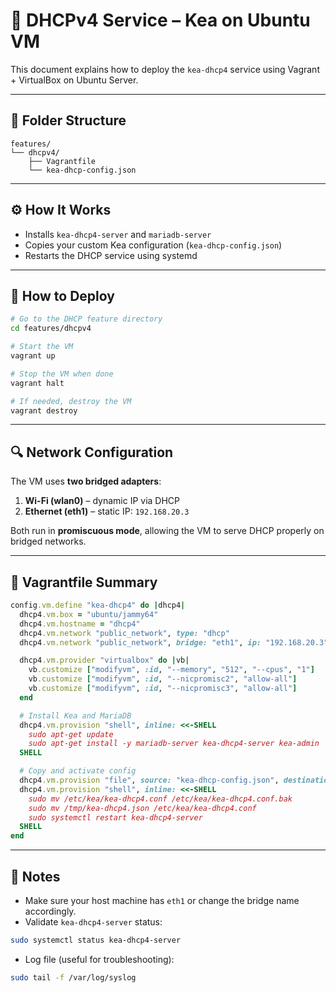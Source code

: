
# 📡 DHCPv4 Service – Kea on Ubuntu VM

This document explains how to deploy the `kea-dhcp4` service using Vagrant + VirtualBox on Ubuntu Server.

---

## 📁 Folder Structure

```
features/
└── dhcpv4/
    ├── Vagrantfile
    └── kea-dhcp-config.json
```

---

## ⚙️ How It Works

- Installs `kea-dhcp4-server` and `mariadb-server`
- Copies your custom Kea configuration (`kea-dhcp-config.json`)
- Restarts the DHCP service using systemd

---

## 🚀 How to Deploy

```bash
# Go to the DHCP feature directory
cd features/dhcpv4

# Start the VM
vagrant up

# Stop the VM when done
vagrant halt

# If needed, destroy the VM
vagrant destroy
```

---

## 🔍 Network Configuration

The VM uses **two bridged adapters**:

1. **Wi-Fi (wlan0)** – dynamic IP via DHCP
2. **Ethernet (eth1)** – static IP: `192.168.20.3`

Both run in **promiscuous mode**, allowing the VM to serve DHCP properly on bridged networks.

---

## 🧩 Vagrantfile Summary

```ruby
config.vm.define "kea-dhcp4" do |dhcp4|
  dhcp4.vm.box = "ubuntu/jammy64"
  dhcp4.vm.hostname = "dhcp4"
  dhcp4.vm.network "public_network", type: "dhcp"
  dhcp4.vm.network "public_network", bridge: "eth1", ip: "192.168.20.3"

  dhcp4.vm.provider "virtualbox" do |vb|
    vb.customize ["modifyvm", :id, "--memory", "512", "--cpus", "1"]
    vb.customize ["modifyvm", :id, "--nicpromisc2", "allow-all"]
    vb.customize ["modifyvm", :id, "--nicpromisc3", "allow-all"]
  end

  # Install Kea and MariaDB
  dhcp4.vm.provision "shell", inline: <<-SHELL
    sudo apt-get update
    sudo apt-get install -y mariadb-server kea-dhcp4-server kea-admin
  SHELL

  # Copy and activate config
  dhcp4.vm.provision "file", source: "kea-dhcp-config.json", destination: "/tmp/kea-dhcp4.json"
  dhcp4.vm.provision "shell", inline: <<-SHELL
    sudo mv /etc/kea/kea-dhcp4.conf /etc/kea/kea-dhcp4.conf.bak
    sudo mv /tmp/kea-dhcp4.json /etc/kea/kea-dhcp4.conf
    sudo systemctl restart kea-dhcp4-server
  SHELL
end
```

---

## 📌 Notes

- Make sure your host machine has `eth1` or change the bridge name accordingly.
- Validate `kea-dhcp4-server` status:
  
```bash
sudo systemctl status kea-dhcp4-server
```

- Log file (useful for troubleshooting):

```bash
sudo tail -f /var/log/syslog
```
